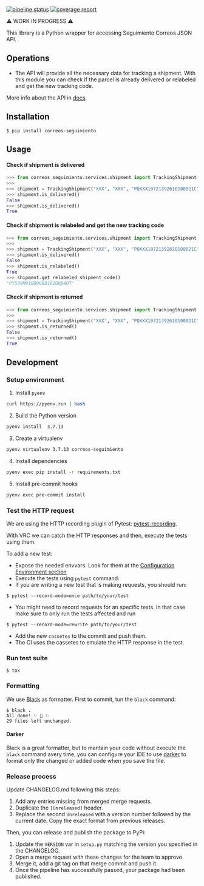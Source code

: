 [![pipeline status](https://git.coopdevs.org/coopdevs/som-connexio/correos/correos-seguimiento/badges/main/pipeline.svg)](https://git.coopdevs.org/coopdevs/som-connexio/correos/correos-seguimiento/commits/master)
[![coverage report](https://git.coopdevs.org/coopdevs/som-connexio/correos/correos-seguimiento/badges/main/coverage.svg)](https://git.coopdevs.org/coopdevs/som-connexio/correos/correos-seguimiento/commits/master)

:warning: WORK IN PROGRESS :warning:

This library is a Python wrapper for accessing Seguimiento Correos JSON API.


## Operations

*  The API will provide all the necessary data for tracking a shipment. With this module you can check if the parcel is already delivered or relabeled and get the new tracking code.

More info about the API in [docs](docs/README.md).

## Installation

```commandline
$ pip install correos-seguimiento
```

## Usage

#### Check if shipment is delivered

```python
>>> from correos_seguimiento.services.shipment import TrackingShipment
>>>
>>> shipment = TrackingShipment("XXX", "XXX", "PQXXX10721392610108021C").build()
>>> shipment.is_delivered()
False
>>> shipment.is_delivered()
True
```

#### Check if shipment is relabeled and get the new tracking code

```python
>>> from correos_seguimiento.services.shipment import TrackingShipment
>>>
>>> shipment = TrackingShipment("XXX", "XXX", "PQXXX10721392610108021C").build()
>>> shipment.is_delivered()
False
>>> shipment.is_relabeled()
True
>>> shipment.get_relabeled_shipment_code()
"PY53VM9100000810108640T"
```

#### Check if shipment is returned

```python
>>> from correos_seguimiento.services.shipment import TrackingShipment
>>>
>>> shipment = TrackingShipment("XXX", "XXX", "PQXXX10721392610108021C").build()
>>> shipment.is_returned()
False
>>> shipment.is_returned()
True
```

## Development

### Setup environment

1. Install `pyenv`
```sh
curl https://pyenv.run | bash
```
2. Build the Python version
```sh
pyenv install  3.7.13
```
3. Create a virtualenv
```sh
pyenv virtualenv 3.7.13 correos-seguimiento
```
4. Install dependencies
```sh
pyenv exec pip install -r requirements.txt
```
5. Install pre-commit hooks
```sh
pyenv exec pre-commit install
```

### Test the HTTP request

We are using the HTTP recording plugin of Pytest: [pytest-recording](https://pytest-vcr.readthedocs.io/).

With VRC we can catch the HTTP responses and then, execute the tests using them.

To add a new test:

* Expose the needed envvars. Look for them at the [Configuration Environment section](#configuration-environment)
* Execute the tests using `pytest` command:
* If you are writing a new test that is making requests, you should run:

```commandline
$ pytest --record-mode=once path/to/your/test
```

* You might need to record requests for an specific tests. In that case make sure to only run the tests affected and run

```commandline
$ pytest --record-mode=rewrite path/to/your/test
```

* Add the new `cassetes` to the commit and push them.
* The CI uses the cassetes to emulate the HTTP response in the test.

### Run test suite

```commandline
$ tox
```

### Formatting

We use [Black](https://github.com/psf/black) as formatter.
First to commit, tun the `black` command:

```commandline
$ black .
All done! ✨ 🍰 ✨
29 files left unchanged.
```

#### Darker

Black is a great formatter, but to mantain your code without execute the `black` command avery time, you can configure your IDE to use [darker](https://pypi.org/project/darker/) to format only the changed or added code when you save the file.

### Release process

Update CHANGELOG.md following this steps:

1. Add any entries missing from merged merge requests.
1. Duplicate the `[Unreleased]` header.
1. Replace the second `Unreleased` with a version number followed by the current date. Copy the exact format from previous releases.

Then, you can release and publish the package to PyPi:

1. Update the `VERSION` var in `setup.py` matching the version you specified in the CHANGELOG.
1. Open a merge request with these changes for the team to approve
1. Merge it, add a git tag on that merge commit and push it.
1. Once the pipeline has successfully passed, your package had been published.
